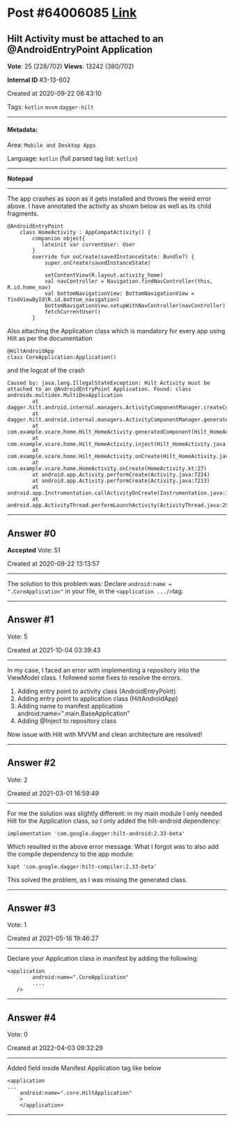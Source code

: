 
# Post \#64006085 [Link](https://stackoverflow.com/questions/64006085/)

## Hilt Activity must be attached to an @AndroidEntryPoint Application

**Vote**: 25 (228/702) **Views**: 13242 (380/702) 

**Internal ID** \#3-13-602

Created at 2020-09-22 08:43:10

Tags: `kotlin` `mvvm` `dagger-hilt`

----------

#### Metadata:

Area: `Mobile and Desktop Apps`

Language: `kotlin` (full parsed tag list: `kotlin`)

----------

**Notepad**


----------

The app crashes as soon as it gets installed and throws the weird error above.
I have annotated the activity as shown below as well as its child fragments.
```
@AndroidEntryPoint
    class HomeActivity : AppCompatActivity() {
        companion object{
           lateinit var currentUser: User
        }
        override fun onCreate(savedInstanceState: Bundle?) {
            super.onCreate(savedInstanceState)
    
            setContentView(R.layout.activity_home)
            val navController = Navigation.findNavController(this, R.id.home_nav)
            val bottomNavigationView: BottomNavigationView = findViewById(R.id.bottom_navigation)
            bottomNavigationView.setupWithNavController(navController)
            fetchCurrentUser()
        }
```

Also attaching the Application class which is mandatory for every app using Hilt as per the documentation
```
@HiltAndroidApp
class CoreApplication:Application()
```

and the logcat of the crash
```
Caused by: java.lang.IllegalStateException: Hilt Activity must be attached to an @AndroidEntryPoint Application. Found: class androidx.multidex.MultiDexApplication
        at dagger.hilt.android.internal.managers.ActivityComponentManager.createComponent(ActivityComponentManager.java:82)
        at dagger.hilt.android.internal.managers.ActivityComponentManager.generatedComponent(ActivityComponentManager.java:65)
        at com.example.vcare.home.Hilt_HomeActivity.generatedComponent(Hilt_HomeActivity.java:43)
        at com.example.vcare.home.Hilt_HomeActivity.inject(Hilt_HomeActivity.java:62)
        at com.example.vcare.home.Hilt_HomeActivity.onCreate(Hilt_HomeActivity.java:37)
        at com.example.vcare.home.HomeActivity.onCreate(HomeActivity.kt:27)
        at android.app.Activity.performCreate(Activity.java:7224)
        at android.app.Activity.performCreate(Activity.java:7213)
        at android.app.Instrumentation.callActivityOnCreate(Instrumentation.java:1272)
        at android.app.ActivityThread.performLaunchActivity(ActivityThread.java:2926)
```



----------
        
## Answer \#0

**Accepted** Vote: 51

Created at 2020-09-22 13:13:57

------------

The solution to this problem was: Declare `android:name = ".CoreApplication"` in your  file, in the `<application .../>`tag.


------------
    
    
## Answer \#1

 Vote: 5

Created at 2021-10-04 03:39:43

------------

In my case, I faced an error with implementing a repository into the ViewModel class.
I followed some fixes to resolve the errors.

1. Adding entry point to activity class (AndroidEntryPoint)
2. Adding entry point to application class (HiltAndroidApp)
3. Adding name to manifest application android:name=".main.BaseApplication"
4. Adding @Inject to repository class


Now issue with Hilt with MVVM and clean architecture are resolved!


------------
    
    
## Answer \#2

 Vote: 2

Created at 2021-03-01 16:59:49

------------

For me the solution was slightly different: in my main module I only needed Hilt for the Application class, so I only added the hilt-android dependency:
```
implementation 'com.google.dagger:hilt-android:2.33-beta'
```

Which resulted in the above error message.
What I forgot was to also add the compile dependency to the app module:
```
kapt 'com.google.dagger:hilt-compiler:2.33-beta'
```

This solved the problem, as I was missing the generated class.


------------
    
    
## Answer \#3

 Vote: 1

Created at 2021-05-16 19:46:27

------------

Declare your Application class in manifest by adding the following:
```
<application
        android:name=".CoreApplication"
        ....
   />
```



------------
    
    
## Answer \#4

 Vote: 0

Created at 2022-04-03 09:32:29

------------

Added field inside Manifest Application tag like below
```
<application
...
    android:name=".core.HiltApplication"
    >
    </application>
```



------------
    
    